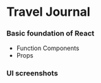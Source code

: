 <h1>Travel Journal</h1>

<h3>Basic foundation of React</h3>
<ul>
  <li>Function Components</li>
  <li>Props</li>
</ul>

<h3>UI screenshots</h3>
